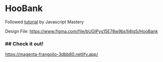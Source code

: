 # HooBank

Followed [tutorial](https://www.youtube.com/watch?v=_oO4Qi5aVZs "tutorial") by Javascript Mastery

Design File: https://www.figma.com/file/bUGIPys15E78w9bs1l4tgS/HooBank

### ## Check it out!
https://magenta-frangollo-3dbb80.netlify.app/

